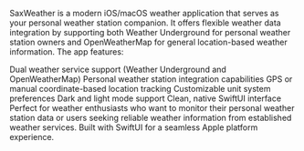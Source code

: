 SaxWeather is a modern iOS/macOS weather application that serves as your personal weather station companion. It offers flexible weather data integration by supporting both Weather Underground for personal weather station owners and OpenWeatherMap for general location-based weather information. The app features:

Dual weather service support (Weather Underground and OpenWeatherMap)
Personal weather station integration capabilities
GPS or manual coordinate-based location tracking
Customizable unit system preferences
Dark and light mode support
Clean, native SwiftUI interface
Perfect for weather enthusiasts who want to monitor their personal weather station data or users seeking reliable weather information from established weather services. Built with SwiftUI for a seamless Apple platform experience.

